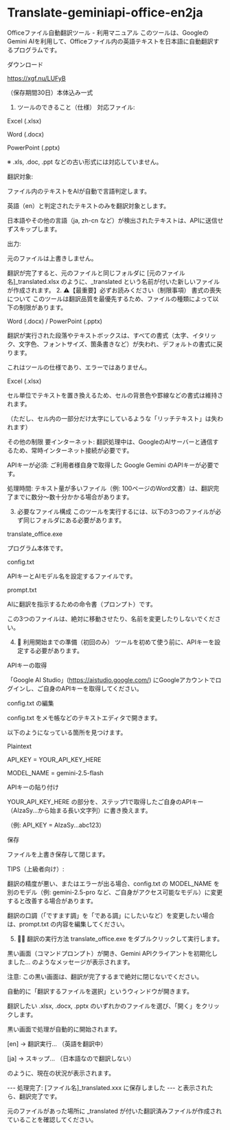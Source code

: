 # Translate-geminiapi-office-en2ja
Officeファイル自動翻訳ツール - 利用マニュアル
このツールは、GoogleのGemini AIを利用して、Officeファイル内の英語テキストを日本語に自動翻訳するプログラムです。

ダウンロード

https://xgf.nu/LUFyB

（保存期間30日）本体込み一式


1. ツールのできること（仕様）
対応ファイル:

Excel (.xlsx)

Word (.docx)

PowerPoint (.pptx)

※ .xls, .doc, .ppt などの古い形式には対応していません。

翻訳対象:

ファイル内のテキストをAIが自動で言語判定します。

英語（en）と判定されたテキストのみを翻訳対象とします。

日本語やその他の言語（ja, zh-cn など）が検出されたテキストは、APIに送信せずスキップします。

出力:

元のファイルは上書きしません。

翻訳が完了すると、元のファイルと同じフォルダに [元のファイル名]_translated.xlsx のように、_translated という名前が付いた新しいファイルが作成されます。
2. ⚠️【最重要】必ずお読みください（制限事項）
書式の喪失について
このツールは翻訳品質を最優先するため、ファイルの種類によって以下の制限があります。

Word (.docx) / PowerPoint (.pptx)

翻訳が実行された段落やテキストボックスは、すべての書式（太字、イタリック、文字色、フォントサイズ、箇条書きなど）が失われ、デフォルトの書式に戻ります。

これはツールの仕様であり、エラーではありません。

Excel (.xlsx)

セル単位でテキストを置き換えるため、セルの背景色や罫線などの書式は維持されます。

（ただし、セル内の一部分だけ太字にしているような「リッチテキスト」は失われます）

その他の制限
要インターネット: 翻訳処理中は、GoogleのAIサーバーと通信するため、常時インターネット接続が必要です。

APIキーが必須: ご利用者様自身で取得した Google Gemini のAPIキーが必要です。

処理時間: テキスト量が多いファイル（例: 100ページのWord文書）は、翻訳完了までに数分〜数十分かかる場合があります。

3. 必要なファイル構成
このツールを実行するには、以下の3つのファイルが必ず同じフォルダにある必要があります。

translate_office.exe

プログラム本体です。

config.txt

APIキーとAIモデル名を設定するファイルです。

prompt.txt

AIに翻訳を指示するための命令書（プロンプト）です。

この3つのファイルは、絶対に移動させたり、名前を変更したりしないでください。

4. 🚀 利用開始までの準備（初回のみ）
ツールを初めて使う前に、APIキーを設定する必要があります。

APIキーの取得

「Google AI Studio」(https://aistudio.google.com/) にGoogleアカウントでログインし、ご自身のAPIキーを取得してください。

config.txt の編集

config.txt をメモ帳などのテキストエディタで開きます。

以下のようになっている箇所を見つけます。

Plaintext


API_KEY = YOUR_API_KEY_HERE

MODEL_NAME = gemini-2.5-flash

APIキーの貼り付け

YOUR_API_KEY_HERE の部分を、ステップ1で取得したご自身のAPIキー（AIzaSy...から始まる長い文字列）に書き換えます。

（例: API_KEY = AIzaSy...abc123）

保存

ファイルを上書き保存して閉じます。

TIPS（上級者向け）:

翻訳の精度が悪い、またはエラーが出る場合、config.txt の MODEL_NAME を別のモデル（例: gemini-2.5-pro など、ご自身がアクセス可能なモデル）に変更すると改善する場合があります。

翻訳の口調（「ですます調」を「である調」にしたいなど）を変更したい場合は、prompt.txt の内容を編集してください。

5. 🏃‍♀️ 翻訳の実行方法
translate_office.exe をダブルクリックして実行します。

黒い画面（コマンドプロンプト）が開き、Gemini APIクライアントを初期化しました... のようなメッセージが表示されます。

注意: この黒い画面は、翻訳が完了するまで絶対に閉じないでください。

自動的に「翻訳するファイルを選択」というウィンドウが開きます。

翻訳したい .xlsx, .docx, .pptx のいずれかのファイルを選び、「開く」をクリックします。

黒い画面で処理が自動的に開始されます。

[en] -> 翻訳実行... （英語を翻訳中）

[ja] -> スキップ... （日本語なので翻訳しない）

のように、現在の状況が表示されます。

--- 処理完了: [ファイル名]_translated.xxx に保存しました --- と表示されたら、翻訳完了です。

元のファイルがあった場所に _translated が付いた翻訳済みファイルが作成されていることを確認してください。
